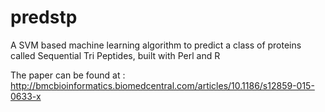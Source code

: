 # predstp

A SVM based machine learning algorithm to predict a class of proteins called Sequential Tri Peptides, built with Perl and R

The paper can be found at : http://bmcbioinformatics.biomedcentral.com/articles/10.1186/s12859-015-0633-x
